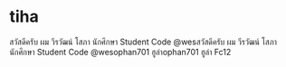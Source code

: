 # tiha
สวัสดีครับ ผม วีรวัฒน์ โสภา นักศึกษา Student Code @wesสวัสดีครับ ผม วีรวัฒน์ โสภา นักศึกษา Student Code @wesophan701 ฮูล่าophan701 ฮูล่า
Fc12
